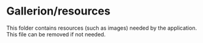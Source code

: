 # Gallerion/resources

This folder contains resources (such as images) needed by the application. This file can
be removed if not needed.

